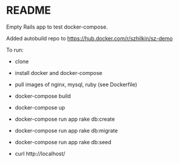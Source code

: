 # README

Empty Rails app to test docker-compose.

Added autobuild repo to https://hub.docker.com/r/szhilkin/sz-demo

To run:
* clone

* install docker and docker-compose

* pull images of nginx, mysql, ruby (see Dockerfile)

* docker-compose build

* docker-compose up

* docker-compose run app rake db:create

* docker-compose run app rake db:migrate

* docker-compose run app rake db:seed

* curl http://localhost/




